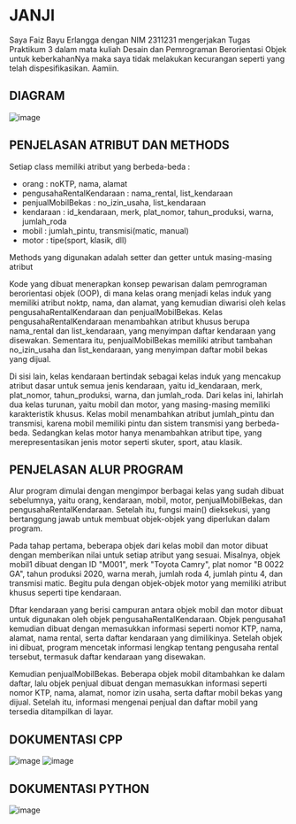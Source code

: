 # JANJI
Saya Faiz Bayu Erlangga dengan NIM 2311231 mengerjakan Tugas Praktikum 3 dalam mata kuliah Desain dan Pemrograman Berorientasi Objek untuk keberkahanNya maka saya tidak melakukan kecurangan seperti yang telah dispesifikasikan. Aamiin.

## DIAGRAM
![image](https://github.com/user-attachments/assets/5d0367f4-e7c3-418d-8314-4516622834cd)

## PENJELASAN ATRIBUT DAN METHODS

Setiap class memiliki atribut yang berbeda-beda :
- orang : noKTP, nama, alamat
- pengusahaRentalKendaraan : nama_rental, list_kendaraan
- penjualMobilBekas : no_izin_usaha, list_kendaraan
- kendaraan : id_kendaraan, merk, plat_nomor, tahun_produksi, warna, jumlah_roda
- mobil : jumlah_pintu, transmisi(matic, manual)
- motor : tipe(sport, klasik, dll)

Methods yang digunakan adalah setter dan getter untuk masing-masing atribut 

Kode yang dibuat menerapkan konsep pewarisan dalam pemrograman berorientasi objek (OOP), di mana kelas orang menjadi kelas induk yang memiliki atribut noktp, nama, dan alamat, yang kemudian diwarisi oleh kelas pengusahaRentalKendaraan dan penjualMobilBekas. Kelas pengusahaRentalKendaraan menambahkan atribut khusus berupa nama_rental dan list_kendaraan, yang menyimpan daftar kendaraan yang disewakan. Sementara itu, penjualMobilBekas memiliki atribut tambahan no_izin_usaha dan list_kendaraan, yang menyimpan daftar mobil bekas yang dijual.

Di sisi lain, kelas kendaraan bertindak sebagai kelas induk yang mencakup atribut dasar untuk semua jenis kendaraan, yaitu id_kendaraan, merk, plat_nomor, tahun_produksi, warna, dan jumlah_roda. Dari kelas ini, lahirlah dua kelas turunan, yaitu mobil dan motor, yang masing-masing memiliki karakteristik khusus. Kelas mobil menambahkan atribut jumlah_pintu dan transmisi, karena mobil memiliki pintu dan sistem transmisi yang berbeda-beda. Sedangkan kelas motor hanya menambahkan atribut tipe, yang merepresentasikan jenis motor seperti skuter, sport, atau klasik.

## PENJELASAN ALUR PROGRAM
Alur program dimulai dengan mengimpor berbagai kelas yang sudah dibuat sebelumnya, yaitu orang, kendaraan, mobil, motor, penjualMobilBekas, dan pengusahaRentalKendaraan. Setelah itu, fungsi main() dieksekusi, yang bertanggung jawab untuk membuat objek-objek yang diperlukan dalam program.

Pada tahap pertama, beberapa objek dari kelas mobil dan motor dibuat dengan memberikan nilai untuk setiap atribut yang sesuai. Misalnya, objek mobil1 dibuat dengan ID "M001", merk "Toyota Camry", plat nomor "B 0022 GA", tahun produksi 2020, warna merah, jumlah roda 4, jumlah pintu 4, dan transmisi matic. Begitu pula dengan objek-objek motor yang memiliki atribut khusus seperti tipe kendaraan.

Dftar kendaraan yang berisi campuran antara objek mobil dan motor dibuat untuk digunakan oleh objek pengusahaRentalKendaraan. Objek pengusaha1 kemudian dibuat dengan memasukkan informasi seperti nomor KTP, nama, alamat, nama rental, serta daftar kendaraan yang dimilikinya. Setelah objek ini dibuat, program mencetak informasi lengkap tentang pengusaha rental tersebut, termasuk daftar kendaraan yang disewakan.

Kemudian penjualMobilBekas. Beberapa objek mobil ditambahkan ke dalam daftar, lalu objek penjual dibuat dengan memasukkan informasi seperti nomor KTP, nama, alamat, nomor izin usaha, serta daftar mobil bekas yang dijual. Setelah itu, informasi mengenai penjual dan daftar mobil yang tersedia ditampilkan di layar.

## DOKUMENTASI CPP
![image](https://github.com/user-attachments/assets/9afa6b93-e375-4db9-a14a-39831658835b)
![image](https://github.com/user-attachments/assets/af88efd7-f943-4427-bbd1-58a5bd1857b0)

## DOKUMENTASI PYTHON
![image](https://github.com/user-attachments/assets/645d3809-489f-4a1e-bb3d-59a211351b15)


